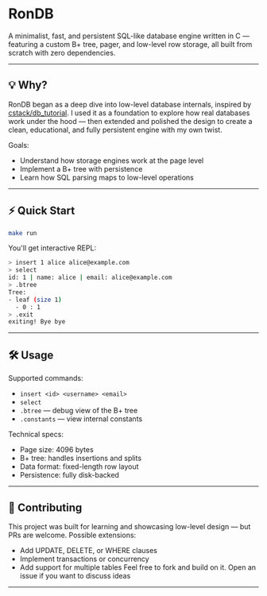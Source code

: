 # RonDB

A minimalist, fast, and persistent SQL-like database engine written in C — featuring a custom B+ tree, pager, and low-level row storage, all built from scratch with zero dependencies.

---

## 💡 Why?

RonDB began as a deep dive into low-level database internals, inspired by [cstack/db_tutorial](https://github.com/cstack/db_tutorial). I used it as a foundation to explore how real databases work under the hood — then extended and polished the design to create a clean, educational, and fully persistent engine with my own twist.

Goals:
- Understand how storage engines work at the page level
- Implement a B+ tree with persistence
- Learn how SQL parsing maps to low-level operations

---

## ⚡ Quick Start

```bash
make run
```

You'll get interactive REPL:
```bash
> insert 1 alice alice@example.com
> select
id: 1 | name: alice | email: alice@example.com
> .btree
Tree:
- leaf (size 1)
  - 0 : 1
> .exit
exiting! Bye bye
```

---

## 🛠️ Usage

Supported commands:
  - `insert <id> <username> <email>`
  - `select`
  - `.btree` — debug view of the B+ tree
  - `.constants` — view internal constants

Technical specs:
  - Page size: 4096 bytes
  - B+ tree: handles insertions and splits
  - Data format: fixed-length row layout
  - Persistence: fully disk-backed

---

## 🤝 Contributing
This project was built for learning and showcasing low-level design — but PRs are welcome.
Possible extensions:
  - Add UPDATE, DELETE, or WHERE clauses
  - Implement transactions or concurrency
  - Add support for multiple tables
Feel free to fork and build on it. Open an issue if you want to discuss ideas

---
